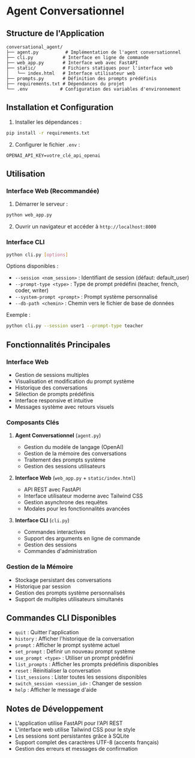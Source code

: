# Agent Conversationnel

## Structure de l'Application
```
conversational_agent/
├── agent.py          # Implémentation de l'agent conversationnel
├── cli.py           # Interface en ligne de commande
├── web_app.py       # Interface web avec FastAPI
├── static/          # Fichiers statiques pour l'interface web
│   └── index.html   # Interface utilisateur web
├── prompts.py       # Définition des prompts prédéfinis
├── requirements.txt # Dépendances du projet
└── .env            # Configuration des variables d'environnement
```

## Installation et Configuration

1. Installer les dépendances :
```bash
pip install -r requirements.txt
```

2. Configurer le fichier `.env` :
```
OPENAI_API_KEY=votre_clé_api_openai
```

## Utilisation

### Interface Web (Recommandée)
1. Démarrer le serveur :
```bash
python web_app.py
```
2. Ouvrir un navigateur et accéder à `http://localhost:8000`

### Interface CLI
```bash
python cli.py [options]
```

Options disponibles :
- `--session <nom_session>` : Identifiant de session (défaut: default_user)
- `--prompt-type <type>` : Type de prompt prédéfini (teacher, french, coder, writer)
- `--system-prompt <prompt>` : Prompt système personnalisé
- `--db-path <chemin>` : Chemin vers le fichier de base de données

Exemple :
```bash
python cli.py --session user1 --prompt-type teacher
```

## Fonctionnalités Principales

### Interface Web
- Gestion de sessions multiples
- Visualisation et modification du prompt système
- Historique des conversations
- Sélection de prompts prédéfinis
- Interface responsive et intuitive
- Messages système avec retours visuels

### Composants Clés
1. **Agent Conversationnel** (`agent.py`)
   - Gestion du modèle de langage (OpenAI)
   - Gestion de la mémoire des conversations
   - Traitement des prompts système
   - Gestion des sessions utilisateurs

2. **Interface Web** (`web_app.py` + `static/index.html`)
   - API REST avec FastAPI
   - Interface utilisateur moderne avec Tailwind CSS
   - Gestion asynchrone des requêtes
   - Modales pour les fonctionnalités avancées

3. **Interface CLI** (`cli.py`)
   - Commandes interactives
   - Support des arguments en ligne de commande
   - Gestion des sessions
   - Commandes d'administration

### Gestion de la Mémoire
- Stockage persistant des conversations
- Historique par session
- Gestion des prompts système personnalisés
- Support de multiples utilisateurs simultanés

## Commandes CLI Disponibles
- `quit` : Quitter l'application
- `history` : Afficher l'historique de la conversation
- `prompt` : Afficher le prompt système actuel
- `set_prompt` : Définir un nouveau prompt système
- `use_prompt <type>` : Utiliser un prompt prédéfini
- `list_prompts` : Afficher les prompts prédéfinis disponibles
- `reset` : Réinitialiser la conversation
- `list_sessions` : Lister toutes les sessions disponibles
- `switch_session <session_id>` : Changer de session
- `help` : Afficher le message d'aide

## Notes de Développement
- L'application utilise FastAPI pour l'API REST
- L'interface web utilise Tailwind CSS pour le style
- Les sessions sont persistantes grâce à SQLite
- Support complet des caractères UTF-8 (accents français)
- Gestion des erreurs et messages de confirmation
